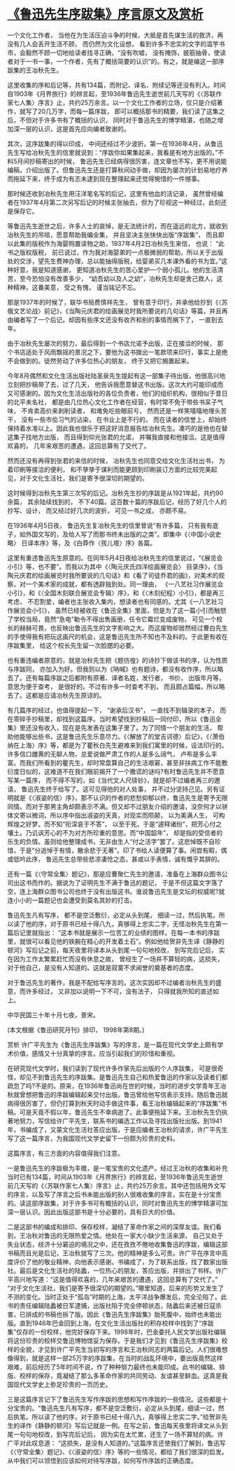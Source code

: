 # [《鲁迅先生序跋集》序言原文及赏析](https://www.vrrw.net/wx/14279.html)

一个文化工作者， 当他在为生活压迫斗争的时候，大抵是首先谋生活的救济，再没有几人会丢开生活不顾， 而仍然为文化设想， 看到许多不忠实的文字的滥竽书市，会毅然不顾一切地给读者找寻正确，“没有吹嘘， 没有掩饰，披筋抽骨，使读者对于一书一事，一个作者，先有了概括简要的认识”的。有之，就是编这一部序跋集的王冶秋先生。

这里收集的序和后记等，共有134篇，而附记、译名、附续记等还没有列入。时间自1903年《月界旅行》的辨言起，至1936年鲁迅先生逝世前几天写的《〈苏联作家七人集〉序言》止，共约25万余言。以一个文化工作者的立场，仅只是介绍著作，就写了20几万字，而每一篇序跋， 即可以概括那书的精要，我们读了这集之后，不但对于许多书有了概括的认识， 同时对于鲁迅先生的博学精湛，也随之增加深一层的认识，这是首先应向编者致谢的。

其次，这序跋集的得以印成， 中间还经过不少波折。第一在1936年4月，从鲁迅先生写给冶秋先生的信里就说到：“序跋你如果集起来，我看是有地方出版的。”不料5月间抄稿寄出的时候， 鲁迅先生已经病得很厉害，连文章也不写，更不用说能编稿，介绍出版了。但鲁迅先生还是打算秋间动手做，却因为屡次的计划易地疗养而拖延下来，终于成为有志未逮到现在整理起来还觉得惋惜的一件憾事。

那时候还收到冶秋先生用汪洋笔名写的后记，这里有他血的活记录， 虽然曾经编者在1937年4月第二次另写后记的时候主张抽去，但为了珍视这一种经过，此刻还是保存它。

等鲁迅先生逝世之后，许多人士的哀悼，是无法统计的，而在遥远的北方，就收到冶秋先生的吊唁，愿意帮助我编全集， 并且坚决主张快快出版“序跋集”， 而且即以此集的版税作为海婴购置读物之助，1937年4月2日冶秋先生来信， 也说： “此书之版权版税， 前已说过，作为我对海婴弟的一点极微弱的帮助，所以关于出版处的交涉，望先生费神办理，总以能抽得版税，给婴弟买几本课外看的书为宜。”这种好意，我是知道感谢， 更知道冶秋先生的苦心爱护一个弱小孤儿。他的生活清苦，至今恐怕没有改善多少， “幼吾幼以及人之幼”，冶秋先生却是舍己救人，这种精神，这番美意， 受之有愧， 谨当铭记不忘。

那是1937年的时候了，联华书局费慎祥先生， 曾有意于印行，并承他给抄到《〈苏俄文艺论战〉前记》，《当陶元庆君的绘画展览时我所要说的几句话》等篇，并且再由编者写了一个后记。却因有些序文还没有收齐和别的事情而搁下了， 一直到去年。



由于冶秋先生屡次的努力，最后得到一个书店允诺予出版，正在接洽的时候， 那个书店适处于风雨飘摇的景况之下，要他为这书拨出一笔款项来印行，事实上是绝不会做到的。徒然劳动了许多位热心的朋友， 终于又把它搁置起来。

今年8月偶然和文化生活出版社陆圣泉先生提起有这一部集子待出版，他很高兴地立刻把抄稿带了去，过了几天， 他告诉我愿意替这书出版。这次大约可能印成而又可感谢的。因为文化生活出版社的各位负责者，他们的组织机构，很相似于昔日的北平未名社， 都是由几位热心文化工作者在经营，有时常不免于带些书呆子气味， 不肯卖高价来剥削读者， 和难免吃些眼前亏， 然而还是一样笑嘻嘻地埋头苦干， 没有一些市侩习气的沾染， 在书业上是不行的， 而在读者的信誉上，却始终保持着水准以上。因此我也很乐于把这好消息报告给冶秋先生。凑巧的是他也在替这集子找地方出版， 而且得到仰光张君的允诺， 并嘱我直接和他接洽。这是值得欢喜的， 几年来艰苦的遭遇，这回总算有了交代了。

然而还没有再得到张君的来信的时候， 冶秋先生也同意交给文化生活社出书， 为着印刷等接洽的便利， 和不孳孳于谋利而能更顾到印刷装订方面的比较完美起见，对于文化生活社，我们是寄予很深切的期望的。

这时候得到冶秋先生第三次写的后记。冶秋先生抄的序跋是从1921年起，共约90余篇， 其余陆续找到的， 不下40篇。这百数十篇的序跋后记，经历了好几个人的抄写、设计， 而又经过好几次的波折， 可见一书之成， 亦颇不易。

在1936年4月5日夜， 鲁迅先生复冶秋先生的信里曾说“有许多篇， 只有我有底子，如外国文写的，及给人写了而那书终未出版的之类”。即集中《〈中国小说史略〉 日译本序》等，及《白莽作〈孩儿塔〉序》各篇。

这里有重违鲁迅先生原意的。在同年5月4日夜给冶秋先生的信里说过，“《展览会小引》等，也不要”。而我以为其中《〈陶元庆氏四洋绘画展览会〉 目录序》，《当陶元庆君的绘画展览时我所要说的几句话》和《看了司徒乔君的画》，对美术的观察，对一个美术家的成就，都有透辟独到处。同一理由， 《一八艺社习作展览会小引》，和《〈全国木刻联合展览会专辑〉序》，和《〈木刻纪程〉小引》，都是再三考虑， 不忍割爱，编者也主张收入集内，想读者也有同感的。尤其《一八艺社习作展览会小引》， 虽然已经被收在《鲁迅全集》里面，但是为了这一篇小引而触怒了学校当局，竟然“急电”勒令不得出售画册，任令它霉烂变成废物， 可见一个校长的赫赫可畏，也反映出鲁迅先生的文字影响之大。而这废物却居然经过曹白先生的手使得我有把玩这画尺的机会，这是鲁迅先生所不知也不及料的。于此更有收在序跋集里， 给这个校长先生留一次脸腮的必要。

也有重违编者原意的，就是冶秋先生把《题彷徨》的诗抄下做该书的序，认为性质与序跋同， 亦加入为好。但我则以为《呐喊》也有题诗，都没有收作序，所以略去了。还有每篇序跋之后都附有原著、译者名姓，发行者， 书价， 出版年月等，意思为便于查考， 是很好的。不过有许多一时查考不到， 而且颇占篇幅，所以略去了。这都是应请冶秋先生原谅的。

有几篇序的经过，也值得提起一下， “谢承后汉书”， 一直找不到辑录的本子， 而在零碎手抄稿里，却找到这篇序。当时希望找到抄稿后一同付印，所以《鲁迅全集》里还没有收入，现在是先发表在这集子里了。为了同情一个朋友的生活， 帮助他能够出些书，这是鲁迅先生乐意尽力。《〈解放了的堂吉诃德〉后记》，《〈萧伯纳在上海〉序》等，都是为了瞿秋白先生避难来到我们寓里的时候，设法印行的。许多信口雌黄的无聊人物，总爱说做严肃工作的人是多么阔气， 卢布是多么丰富。而我们所看到的瞿先生，却时常盘算自己的生活艰窘，甚至非扶病工作不能敷衍度日似的，这难道不在我们眼前揭开了一个撒谎的谜吗?有时鲁迅先生并不愿意写某一篇序， 而不得不写的，如《当代文人尺牍钞》，就是却不过编者再三的邀请， 鲁迅先生终于给写了。这可见得他的对人处事， 并不过分坚持己见。另有证明就是《〈淑姿的信〉序》，那不认识的作者的悲愁抑郁以终，鲁迅先生是寄予无限同情。而对于那男主角却颇表示不满。但又却不过朋友介绍的邀请，没奈何才以骈体文寄以微词，所以序中指出淑姿的天真，对现实而陨颠， 以为美满人生， 可构辉煌之好梦。而不知“衔深哀于不答”， 以至于死。于是“遽释诸纷”，把芳心付之壤土。乃讥讽芳心的不为对方所珍重的意思。而“中国韶年”， 却是指的受信者的乐生的负情。虽则给他整理成书，无非由生人“付之活字”罢了。这悲悼既不自珍惜，于是“分追悼于有情，散余悲于无著”。印了书给人读便算了事。闲尝有暇，偶或低吟此序， 鲁迅先生总带些悲凉凄怆之态，甚或以手表情，诚有慨乎其辞的。

还有一篇《〈守常全集〉题记》，那是应曹聚仁先生的邀请，准备在上海群众图书公司出这书而作的。据说为了证明先生不满于鲁迅的题记， 于是不但这篇文字落了空，连上海群众图书公司也终于没有出版这书。谁说鲁迅先生是文坛的权威呢?就连小小的一篇题记也会遭受到莫名其妙的打击。

鲁迅先生凡有写序， 都不是空泛敷衍，必定从头到尾， 细读一过，然后执笔。所以读了他的序，对于原书已经十得八九，真够得上忠实二字，无怪冶秋先生在第一篇后记里就指出： “这本书就是展示一位苦工的业绩的图样。在每一本书的序跋里，就很可以看见他的铁腕在精心的开发着土石”。例如他给贺非先生译《静静的顿河》写后记之前，每天夜里将译本从头到尾一句句地校改， 到写完后记后， 实在因为工作太繁累赶忙而没有休息之故， 曾经生了一场并不算轻的病，这损失，对于他自己，是没有人知道的。这就是寂寞不求闻誉的奠基者的态度。

对于鲁迅先生的著作，我是不配给写序言的。这次实因却不过编者冶秋先生的盛意，而许多经过， 又非加以说明一下不可，没有法子， 只得就我所知的直述如上。

中华民国三十年十月七夜，景宋。

(本文根据《鲁迅研究月刊》排印， 1998年第8期。)

赏析 许广平先生为《鲁迅先生序跋集》写的序言，是一篇在现代文学史上颇有学术价值，感情又十分真挚的序言。应当引起我们的珍惜和重视。

在研究现代文学时，我们读到了现代许多作家先后出版的个人序跋集， 可是很奇怪，却见不到鲁迅先生的序跋集。是鲁迅先生自己和热爱鲁迅的作家以及读者们都疏忽了吗?不是的。原来，在1936年鲁迅尚在世的时候，当时的进步文学青年王冶秋就曾想把鲁迅的序跋编辑起来交付出版。鲁迅曾给他写信表示支持。随后鲁迅就病得很厉害了，但仍打算到秋天时动手做这件事，看王冶秋编辑起来的“序跋集”书稿。可是天竟不假以年，鲁迅先生不幸病逝了。此事便拖延下来。王冶秋先生仍执著地努力，写信给许广平先生，联系书的编选工作以及寻找出版社出版。到1941年，书编成了，又蒙文化生活社答应出版，于是应编者王冶秋的请求，许广平先生写了这一篇序言，为我国现代文学史留下一份颇为珍贵的史料。

这篇序言，有三方面的内容值得我们注意。

一是鲁迅先生的序跋极为丰赡，是一笔宝贵的文化遗产。经过王冶秋的收集和补充当时已有134篇，时间从1903年《月界旅行》的辨言起，至1936年鲁迅先生逝世前几天写的《〈苏联作家七人集〉序言》止，共约25万余言。其中还包括用外文写的序言，以及写了序言之后书未能出版的别人很难收集的序言。实在是十分宝贵的。读这部序跋集，对于许多书可有概括的认识，同时对鲁迅先生的博学精湛可加深一层认识。因此出版这部书是十分必要的，具有巨大的价值。

二是这部书的编成和排印、保存校样，凝结了革命作家之间的深厚友谊。我们看到，王冶秋对鲁迅的无限热爱之情。他处在一家大小缺少生活来源， 自己又处于失业状态，经济十分窘迫的境况之中，还在孜孜不倦地收集鲁迅的序跋，编辑这部书稿而且光是后记，王冶秋就写了三次。他的精神是多么可贵。许广平在序言中高度评价了他的敬业精神，向他表示感谢。书编成了，为了联系出版，找了数家出版社。最后是文化生活社的陆蠡，一位热心的朋友，答应出版，并排出了书样。许广平高兴地写道：“这是值得欢喜的，几年来艰苦的遭遇，这回总算有了交代了。” “对于文化生活社，我们是寄予很深切的期望的。”哪里知道，后来的形势又发生了不测的变化。当时正处于“孤岛”时期的上海，太平洋战争爆发后，完全沦陷了。此书的责任编辑陆蠡被日军逮捕，出版社陷于完全停顿状态，陆蠡后来还被日寇杀害，已排成的书稿也拆了版。因此《鲁迅先生序跋集》胎死腹中，始终也未能出版。直到1946年巴金回到上海，在文化生活出版社的积存校样中找到了“序跋集”仅存的一份校样，他完好保存下来。1998年时，巴金委托人民文学出版社编辑将这份珍贵的校样交鲁迅博物馆妥为保存。于是我们才见到《鲁迅先生序跋集》校样的全貌，才见到许广平先生当初写的序言和王冶秋同志的两篇后记。人们很难想像得到，就是这样一部25万字的序跋集，在当时的战乱环境中，要出版竟然这样艰难，前后经历了5年时间不说，作了种种努力最终也未能印成。此书的编辑、排版、校样的保存，竟凝结了那么多革命作家的共同劳动、友谊甚至鲜血。这真是我国现代文学史上弥足珍贵的一页历史。

三是这篇序言记下了鲁迅先生写作序跋的思想和写作序跋的一些情况。这些都是十分宝贵的。“鲁迅先生凡有写序，都不是空泛敷衍，必定从头到尾，细读一过，然后执笔。所以读了他的序，对于原书已经十得八九，真够得上忠实二字。”给贺非先生的译作《静静的顿河》写后记就是一例。在写之前，鲁迅每天夜里将译文从头到尾一句句地校改，到写完后记后， 因为实在太忙累，还生了一场不算轻的病。许广平对此叹息道： “这损失，是没有人知道的。”这篇序言还使我们了解到，鲁迅写《〈守常全集〉题记》、《〈淑姿的信〉序》等的一些情况，都给了我们很深的启发。从中我们可以领悟到应该如何对待写序跋，如何写作序跋的正确态度。

